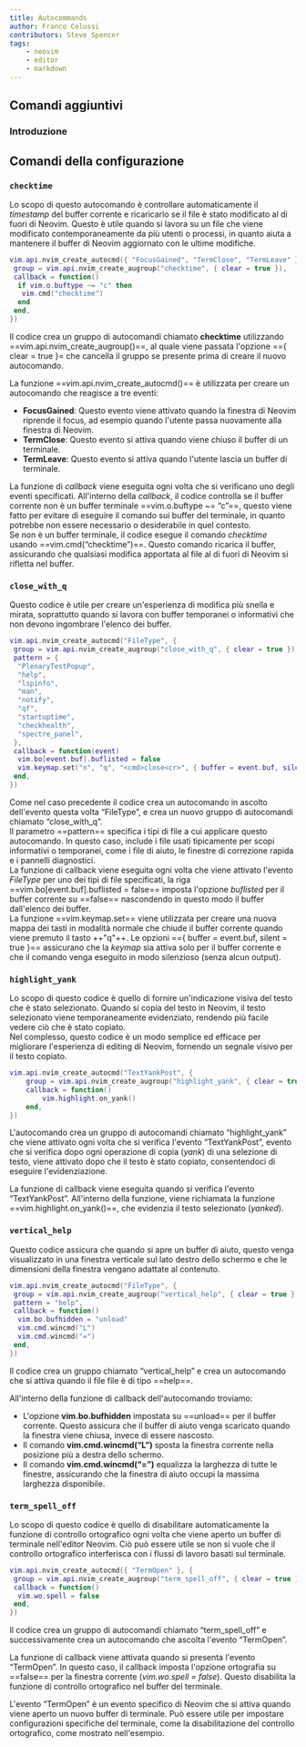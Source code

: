 ```yaml
---
title: Autocommands
author: Franco Colussi
contributors: Steve Spencer
tags:
    - neovim
    - editor
    - markdown
---
```

<!--vale off-->

## Comandi aggiuntivi

### Introduzione

## Comandi della configurazione

### `checktime`

Lo scopo di questo autocomando è controllare automaticamente il *timestamp* del buffer corrente e ricaricarlo se il file è stato modificato al di fuori di Neovim. Questo è utile quando si lavora su un file che viene modificato contemporaneamente da più utenti o processi, in quanto aiuta a mantenere il buffer di Neovim aggiornato con le ultime modifiche.

```lua
vim.api.nvim_create_autocmd({ "FocusGained", "TermClose", "TermLeave" }, {
 group = vim.api.nvim_create_augroup("checktime", { clear = true }),
 callback = function()
  if vim.o.buftype ~= "c" then
   vim.cmd("checktime")
  end
 end,
})
```

Il codice crea un gruppo di autocomandi chiamato **checktime** utilizzando ==vim.api.nvim_create_augroup()==, al quale viene passata l'opzione =={ clear = true }= che cancella il gruppo se presente prima di creare il nuovo autocomando.

La funzione ==vim.api.nvim_create_autocmd()== è utilizzata per creare un autocomando che reagisce a tre eventi:

- **FocusGained**: Questo evento viene attivato quando la finestra di Neovim riprende il focus, ad esempio quando l'utente passa nuovamente alla finestra di Neovim.
- **TermClose**: Questo evento si attiva quando viene chiuso il buffer di un terminale.
- **TermLeave**: Questo evento si attiva quando l'utente lascia un buffer di terminale.

La funzione di *callback* viene eseguita ogni volta che si verificano uno degli eventi specificati. All'interno della *callback*, il codice controlla se il buffer corrente non è un buffer terminale ==vim.o.buftype ~= “c”==, questo viene fatto per evitare di eseguire il comando sui buffer del terminale, in quanto potrebbe non essere necessario o desiderabile in quel contesto.  
Se non è un buffer terminale, il codice esegue il comando *checktime* usando ==vim.cmd(“checktime”)==. Questo comando ricarica il buffer, assicurando che qualsiasi modifica apportata al file al di fuori di Neovim si rifletta nel buffer.

### `close_with_q`

Questo codice è utile per creare un'esperienza di modifica più snella e mirata, soprattutto quando si lavora con buffer temporanei o informativi che non devono ingombrare l'elenco dei buffer.

```lua
vim.api.nvim_create_autocmd("FileType", {
 group = vim.api.nvim_create_augroup("close_with_q", { clear = true }),
 pattern = {
  "PlenaryTestPopup",
  "help",
  "lspinfo",
  "man",
  "notify",
  "qf",
  "startuptime",
  "checkhealth",
  "spectre_panel",
 },
 callback = function(event)
  vim.bo[event.buf].buflisted = false
  vim.keymap.set("n", "q", "<cmd>close<cr>", { buffer = event.buf, silent = true })
 end,
})
```

Come nel caso precedente il codice crea un autocomando in ascolto dell'evento questa volta “FileType”, e crea un nuovo gruppo di autocomandi chiamato “close_with_q”.  
Il parametro ==pattern== specifica i tipi di file a cui applicare questo autocomando. In questo caso, include i file usati tipicamente per scopi informativi o temporanei, come i file di aiuto, le finestre di correzione rapida e i pannelli diagnostici.  
La funzione di callback viene eseguita ogni volta che viene attivato l'evento *FileType* per uno dei tipi di file specificati, la riga ==vim.bo[event.buf].buflisted = false== imposta l'opzione *buflisted* per il buffer corrente su ==false== nascondendo in questo modo il buffer dall'elenco dei buffer.  
La funzione ==vim.keymap.set== viene utilizzata per creare una nuova mappa dei tasti in modalità normale che chiude il buffer corrente quando viene premuto il tasto ++"q"++. Le opzioni =={ buffer = event.buf, silent = true }== assicurano che la *keymap* sia attiva solo per il buffer corrente e che il comando venga eseguito in modo silenzioso (senza alcun output).

### `highlight_yank`

Lo scopo di questo codice è quello di fornire un'indicazione visiva del testo che è stato selezionato. Quando si copia del testo in Neovim, il testo selezionato viene temporaneamente evidenziato, rendendo più facile vedere ciò che è stato copiato.  
Nel complesso, questo codice è un modo semplice ed efficace per migliorare l'esperienza di editing di Neovim, fornendo un segnale visivo per il testo copiato.

```lua
vim.api.nvim_create_autocmd("TextYankPost", {
    group = vim.api.nvim_create_augroup("highlight_yank", { clear = true }),
    callback = function()
        vim.highlight.on_yank()
    end,
})
```

L'autocomando crea un gruppo di autocomandi chiamato “highlight_yank” che viene attivato ogni volta che si verifica l'evento “TextYankPost”, evento che si verifica dopo ogni operazione di copia (*yank*) di una selezione di testo, viene attivato dopo che il testo è stato copiato, consentendoci di eseguire l'evidenziazione.

La funzione di callback viene eseguita quando si verifica l'evento “TextYankPost”. All'interno della funzione, viene richiamata la funzione ==vim.highlight.on_yank()==, che evidenzia il testo selezionato (*yanked*).

### `vertical_help`

Questo codice assicura che quando si apre un buffer di aiuto, questo venga visualizzato in una finestra verticale sul lato destro dello schermo e che le dimensioni della finestra vengano adattate al contenuto.

```lua
vim.api.nvim_create_autocmd("FileType", {
 group = vim.api.nvim_create_augroup("vertical_help", { clear = true }),
 pattern = "help",
 callback = function()
  vim.bo.bufhidden = "unload"
  vim.cmd.wincmd("L")
  vim.cmd.wincmd("=")
 end,
})
```

Il codice crea un gruppo chiamato “vertical_help” e crea un autocomando che si attiva quando il file file è di tipo ==help==.

All'interno della funzione di callback dell'autocomando troviamo:

- L'opzione **vim.bo.bufhidden** impostata su ==unload== per il buffer corrente. Questo assicura che il buffer di aiuto venga scaricato quando la finestra viene chiusa, invece di essere nascosto.
- Il comando **vim.cmd.wincmd(“L”)** sposta la finestra corrente nella posizione più a destra dello schermo.
- Il comando **vim.cmd.wincmd(“=”)** equalizza la larghezza di tutte le finestre, assicurando che la finestra di aiuto occupi la massima larghezza disponibile.

### `term_spell_off`

Lo scopo di questo codice è quello di disabilitare automaticamente la funzione di controllo ortografico ogni volta che viene aperto un buffer di terminale nell'editor Neovim. Ciò può essere utile se non si vuole che il controllo ortografico interferisca con i flussi di lavoro basati sul terminale.

```lua
vim.api.nvim_create_autocmd({ "TermOpen" }, {
 group = vim.api.nvim_create_augroup("term_spell_off", { clear = true }),
 callback = function()
  vim.wo.spell = false
 end,
})
```

Il codice crea un gruppo di autocomandi chiamato “term_spell_off” e successivamente crea un autocomando che ascolta l'evento “TermOpen”.

La funzione di callback viene attivata quando si presenta l'evento “TermOpen”. In questo caso, il callback imposta l'opzione ortografia su ==false== per la finestra corrente (*vim.wo.spell = false*). Questo disabilita la funzione di controllo ortografico nel buffer del terminale.

L'evento “TermOpen” è un evento specifico di Neovim che si attiva quando viene aperto un nuovo buffer di terminale. Può essere utile per impostare configurazioni specifiche del terminale, come la disabilitazione del controllo ortografico, come mostrato nell'esempio.
